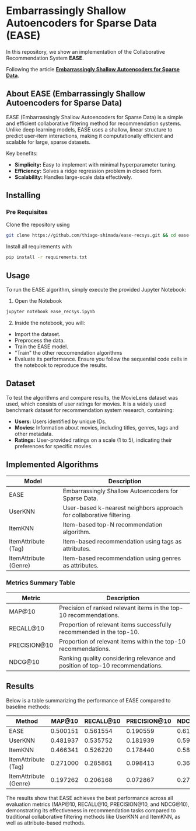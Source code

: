 # Embarrassingly Shallow Autoencoders for Sparse Data (EASE)

In this repository, we show an implementation of the Collaborative Recommendation System **EASE**.

Following the article **[Embarrassingly Shallow Autoencoders for Sparse Data](https://arxiv.org/pdf/1905.03375)**.


## About EASE (Embarrassingly Shallow Autoencoders for Sparse Data)

EASE (Embarrassingly Shallow Autoencoders for Sparse Data) is a simple and efficient collaborative filtering method for recommendation systems. 
Unlike deep learning models, EASE uses a shallow, linear structure to predict user-item interactions, making it computationally efficient and scalable for large, sparse datasets.

Key benefits:
- **Simplicity:** Easy to implement with minimal hyperparameter tuning.
- **Efficiency:** Solves a ridge regression problem in closed form.
- **Scalability:** Handles large-scale data effectively.

## Installing

### Pre Requisites

Clone the repository using
```bash
git clone https://github.com/thiago-shimada/ease-recsys.git && cd ease-recsys
```

Install all requirements with
```bash
pip install -r requirements.txt 
```

## Usage

To run the EASE algorithm, simply execute the provided Jupyter Notebook:
1. Open the Notebook
```bash
jupyter notebook ease_recsys.ipynb
```
2. Inside the notebook, you will:
- Import the dataset.
- Preprocess the data.
- Train the EASE model.
- "Train" the other reccomendation algorithms
- Evaluate its performance.
Ensure you follow the sequential code cells in the notebook to reproduce the results.

## Dataset

To test the algorithms and compare results, the MovieLens dataset was used, which consists of user ratings for movies. It is a widely used benchmark dataset for recommendation system research, containing:
- **Users:** Users identified by unique IDs.
- **Movies:** Information about movies, including titles, genres, tags and other metadata.
- **Ratings:** User-provided ratings on a scale (1 to 5), indicating their preferences for specific movies.

## Implemented Algorithms

| **Model**              | **Description**                                                                           |
|-------------------------|-------------------------------------------------------------------------------------------|
| EASE                   | Embarrassingly Shallow Autoencoders for Sparse Data.                                      |
| UserKNN                | User-based k-nearest neighbors approach for collaborative filtering.                      |
| ItemKNN                | Item-based top-N recommendation algorithm.                                                |
| ItemAttribute (Tag)     | Item-based recommendation using tags as attributes.                                      |
| ItemAttribute (Genre)   | Item-based recommendation using genres as attributes.                                    |

### Metrics Summary Table

| **Metric**    | **Description**                                                                 |
|---------------|---------------------------------------------------------------------------------|
| MAP@10        | Precision of ranked relevant items in the top-10 recommendations.             |
| RECALL@10     | Proportion of relevant items successfully recommended in the top-10.           |
| PRECISION@10  | Proportion of relevant items within the top-10 recommendations.               |
| NDCG@10       | Ranking quality considering relevance and position of top-10 recommendations. |


## Results

Below is a table summarizing the performance of EASE compared to baseline methods:

| **Method**            | **MAP@10** | **RECALL@10** | **PRECISION@10** | **NDCG@10** |
|------------------------|------------|---------------|------------------|-------------|
| EASE                  | 0.500151   | 0.561554      | 0.190559         | 0.613284    |
| UserKNN               | 0.481937   | 0.535752      | 0.181939         | 0.593925    |
| ItemKNN               | 0.466341   | 0.526220      | 0.178440         | 0.580364    |
| ItemAttribute (Tag)   | 0.271000   | 0.285861      | 0.098413         | 0.365783    |
| ItemAttribute (Genre) | 0.197262   | 0.206168      | 0.072867         | 0.276307    |

The results show that EASE achieves the best performance across all evaluation metrics (MAP@10, RECALL@10, PRECISION@10, and NDCG@10), demonstrating its effectiveness in recommendation tasks compared to traditional collaborative filtering methods like UserKNN and ItemKNN, as well as attribute-based methods.





